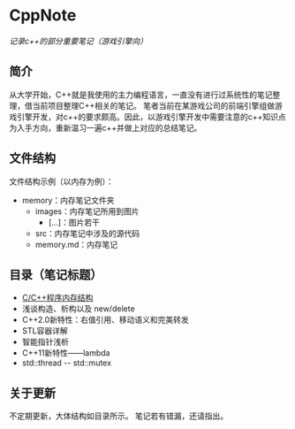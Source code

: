 # CppNote

*记录c++的部分重要笔记（游戏引擎向）*

## 简介
从大学开始，C++就是我使用的主力编程语言，一直没有进行过系统性的笔记整理，借当前项目整理C++相关的笔记。
笔者当前在某游戏公司的前端引擎组做游戏引擎开发，对c++的要求颇高。因此，以游戏引擎开发中需要注意的c++知识点为入手方向，重新温习一遍c++并做上对应的总结笔记。

## 文件结构
文件结构示例（以内存为例）：
+ memory：内存笔记文件夹
    + images：内存笔记所用到图片
        + [...]：图片若干
    + src：内存笔记中涉及的源代码
    + memory.md：内存笔记

## 目录（笔记标题）
+ [C/C++程序内存结构](/1_memory/memory.md)
+ 浅谈构造、析构以及 new/delete
+ C++2.0新特性：右值引用、移动语义和完美转发
+ STL容器详解
+ 智能指针浅析
+ C++11新特性——lambda
+ std::thread -- std::mutex

## 关于更新
不定期更新，大体结构如目录所示。
笔记若有错漏，还请指出。
